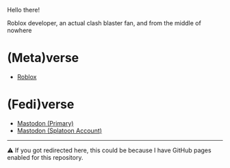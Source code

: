 Hello there!

Roblox developer, an actual clash blaster fan, and from the middle of nowhere

# (Meta)verse
- [Roblox](https://www.roblox.com/users/profile?username=GamersInternational)

# (Fedi)verse
- [Mastodon (Primary)](https://mstdn.social/@experiencersinternational)
- [Mastodon (Splatoon Account)](https://masto.ai/@splatoon)

---

⚠️ If you got redirected here, this could be because I have GitHub pages enabled for this repository.
